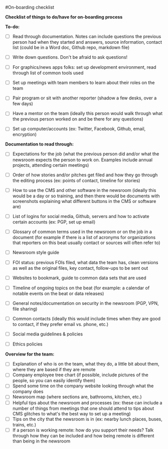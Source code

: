 #On-boarding checklist

**Checklist of things to do/have for on-boarding process**

**To-do:**

- [ ] Read through documentation. Notes can include questions the previous person had when they started and answers, source information, contact list (could be in a Word doc, Github repo, markdown file)
- [ ] Write down questions. Don't be afraid to ask questions!
- [ ] For graphics/news apps folks: set up development environment, read through list of common tools used 
- [ ] Set up meetings with team members to learn about their roles on the team 
- [ ] Pair program or sit with another reporter (shadow a few desks, over a few days) 
- [ ] Have a mentor on the team (ideally this person would walk through what the previous person worked on and be there for any questions)
- [ ] Set up computer/accounts (ex: Twitter, Facebook, Github, email, encryption) 


**Documentation to read through:**

- [ ] Expectations for the job (what the previous person did and/or what the newsroom expects the person to work on. Examples include annual projects, attending certain meetings)
- [ ] Order of how stories and/or pitches get filed and how they go through the editing process (ex: points of contact, timeline for stories) 
- [ ] How to use the CMS and other software in the newsroom (ideally this would be a day or so training, and then there would be documents with screenshots explaining what different buttons in the CMS or software are)
- [ ] List of logins for social media, Github, servers and how to activate certain accounts (ex: PGP, set up email) 
- [ ] Glossary of common terms used in the newsroom or on the job in a document (for example if there is a list of acronyms for organizations that reporters on this beat usually contact or sources will often refer to)
- [ ] Newsroom style guide
- [ ] FOI status: previous FOIs filed, what data the team has, clean versions as well as the original files, key contact, follow-ups to be sent out
- [ ] Websites to bookmark, guide to common data sets that are used
- [ ] Timeline of ongoing topics on the beat (for example: a calendar of notable events on the beat or data releases)
- [ ] General notes/documentation on security in the newsroom (PGP, VPN, file sharing) 
- [ ] Common contacts (ideally this would include times when they are good to contact, if they prefer email vs. phone, etc.)
- [ ] Social media guidelines & policies
- [ ] Ethics policies


**Overview for the team:**

- [ ] Explanation of who is on the team, what they do, a little bit about them, where they are based if they are remote
- [ ] Company employee tree chart (if possible, include pictures of the people, so you can easily identify them)
- [ ] Spend some time on the company website looking through what the company does
- [ ] Newsroom map (where sections are, bathrooms, kitchen, etc.) 
- [ ] Helpful tips about the newsroom and processes (ex: these can include a number of things from meetings that one should attend to tips about CMS glitches to what's the best way to set up a meeting)
- [ ] Tips on the city that the newsroom is in (ex: nearby lunch places, buses, trains, etc.) 
- [ ] If a person is working remote: how do you support their needs? Talk through how they can be included and how being remote is different than being in the newsroom